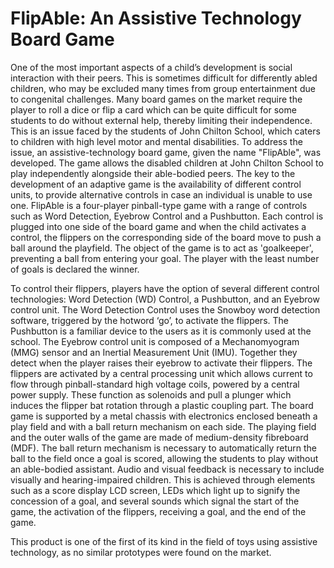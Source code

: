 # FlipAble: An Assistive Technology Board Game

One of the most important aspects of a child’s development is social interaction with their peers. This is sometimes difficult for differently abled children, who may be excluded many times from group entertainment due to congenital challenges. Many board games on the market require the player to roll a dice or flip a card which can be quite difficult for some students to do without external help, thereby limiting their independence. This is an issue faced by the students of John Chilton School, which caters to children with high level motor and mental disabilities. To address the issue, an assistive-technology board game, given the name "FlipAble", was developed. The game allows the disabled children at John Chilton School to play independently alongside their able-bodied peers. The key to the development of an adaptive game is the availability of different control units, to provide alternative controls in case an individual is unable to use one. FlipAble is a four-player pinball-type game with a range of controls such as Word Detection, Eyebrow Control and a Pushbutton. Each control is plugged into one side of the board game and when the child activates a control, the flippers on the corresponding side of the board move to push a ball around the playfield. The object of the game is to act as 'goalkeeper', preventing a ball from entering your goal. The player with the least number of goals is declared the winner.

To control their flippers, players have the option of several different control technologies: Word Detection (WD) Control, a Pushbutton, and an Eyebrow control unit. The Word Detection Control uses the Snowboy word detection software, triggered by the hotword ‘go’, to activate the flippers. The Pushbutton is a familiar device to the users as it is commonly used at the school. The Eyebrow control unit is composed of a Mechanomyogram (MMG) sensor and an Inertial Measurement Unit (IMU). Together they detect when the player raises their eyebrow to activate their flippers. The flippers are activated by a central processing unit which allows current to flow through pinball-standard high voltage coils, powered by a central power supply. These function as solenoids and pull a plunger which induces the flipper bat rotation through a plastic coupling part.
The board game is supported by a metal chassis with electronics enclosed beneath a play field and with a ball return mechanism on each side. The playing field and the outer walls of the game are made of medium-density fibreboard (MDF). The ball return mechanism is necessary to automatically return the ball to the field once a goal is scored, allowing the students to play without an able-bodied assistant. Audio and visual feedback is necessary to include visually and hearing-impaired children. This is achieved through elements such as a score display LCD screen, LEDs which light up to signify the concession of a goal, and several sounds which signal the start of the game, the activation of the flippers, receiving a goal, and the end of the game.

This product is one of the first of its kind in the field of toys using assistive technology, as no similar prototypes were found on the market.
